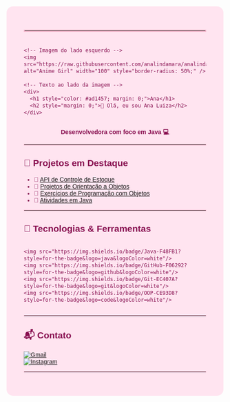 <!-- 🌸 Perfil em tons rosa pastel -->

<div style="background: #ffe4f0; padding: 40px; border-radius: 15px; color: #880e4f; font-family: Arial, sans-serif;">

  <!-- Linha rosa -->
  <hr style="border: 2px solid #f8bbd0; margin-bottom: 20px;" />

  <!-- Container com imagem ao lado do texto -->
  <div style="display: flex; align-items: center; gap: 20px;">

    <!-- Imagem do lado esquerdo -->
    <img src="https://raw.githubusercontent.com/analindamara/analindamara/main/download.jpg" alt="Anime Girl" width="100" style="border-radius: 50%;" />

    <!-- Texto ao lado da imagem -->
    <div>
      <h1 style="color: #ad1457; margin: 0;">Ana</h1>
      <h2 style="margin: 0;">🌷 Olá, eu sou Ana Luiza</h2>
    </div>

  </div>

  <p align="center"><strong>Desenvolvedora com foco em Java 💻</strong></p>

  <hr style="border: 1px solid #f8bbd0;" />

  ## 📂 Projetos em Destaque

  - 💖 [API de Controle de Estoque](https://github.com/analindamara/Api_ControleEstoque)  
  - 💖 [Projetos de Orientação a Objetos](https://github.com/analindamara/orientacaoAobjeto)  
  - 💖 [Exercícios de Programação com Objetos](https://github.com/analindamara/Objeto)  
  - 💖 [Atividades em Java](https://github.com/analindamara/atividadesJAVA)  

  <hr style="border: 1px solid #f8bbd0;" />

  ## 🧰 Tecnologias & Ferramentas

  <div style="display: flex; flex-wrap: wrap; gap: 10px;">

    <img src="https://img.shields.io/badge/Java-F48FB1?style=for-the-badge&logo=java&logoColor=white"/>
    <img src="https://img.shields.io/badge/GitHub-F06292?style=for-the-badge&logo=github&logoColor=white"/>
    <img src="https://img.shields.io/badge/Git-EC407A?style=for-the-badge&logo=git&logoColor=white"/>
    <img src="https://img.shields.io/badge/OOP-CE93D8?style=for-the-badge&logo=code&logoColor=white"/>

  </div>

  <hr style="border: 1px solid #f8bbd0;" />

  ## 📬 Contato

  [![Gmail](https://img.shields.io/badge/Gmail-F48FB1?style=for-the-badge&logo=gmail&logoColor=white)](mailto:anagomes360luiza@gmail.com)  
  [![Instagram](https://img.shields.io/badge/@_analuxrz-F06292?style=for-the-badge&logo=instagram&logoColor=white)](https://www.instagram.com/_analuxrz)

  <hr style="border: 1px solid #f8bbd0;" />

</div>
